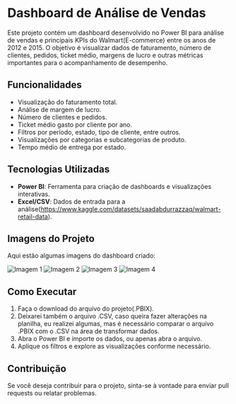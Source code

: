 # Dashboard de Análise de Vendas

Este projeto contém um dashboard desenvolvido no Power BI para análise de vendas e principais KPIs do Walmart(E-commerce) entre os anos de 2012 e 2015. O objetivo é visualizar dados de faturamento, número de clientes, pedidos, ticket médio, margens de lucro e outras métricas importantes para o acompanhamento de desempenho.

## Funcionalidades

- Visualização do faturamento total.
- Análise de margem de lucro.
- Número de clientes e pedidos.
- Ticket médio gasto por cliente por ano.
- Filtros por período, estado, tipo de cliente, entre outros.
- Visualizações por categorias e subcategorias de produto.
- Tempo médio de entrega por estado.

## Tecnologias Utilizadas

- **Power BI**: Ferramenta para criação de dashboards e visualizações interativas.
- **Excel/CSV**: Dados de entrada para a análise(https://www.kaggle.com/datasets/saadabdurrazzaq/walmart-retail-data).

## Imagens do Projeto

Aqui estão algumas imagens do dashboard criado:

![Imagem 1](https://github.com/jvmacedos/WalmartDataVis/tela1.png)
![Imagem 2](https://github.com/jvmacedos/WalmartDataVis/tela2.png)
![Imagem 3](https://github.com/jvmacedos/WalmartDataVis/tela3.png)
![Imagem 4](https://github.com/jvmacedos/WalmartDataVis/filtros.png)

## Como Executar

1. Faça o download do arquivo do projeto(.PBIX).
2. Deixarei também o arquivo .CSV, caso queira fazer alterações na planilha, eu realizei algumas, mas é necessário comparar o arquivo .PBIX com o .CSV na área de transformar dados.
3. Abra o Power BI e importe os dados, ou apenas abra o arquivo.
4. Aplique os filtros e explore as visualizações conforme necessário.

## Contribuição

Se você deseja contribuir para o projeto, sinta-se à vontade para enviar pull requests ou relatar problemas.



